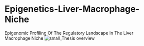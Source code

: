 # Epigenetics-Liver-Macrophage-Niche
Epigenomic Profiling Of The Regulatory Landscape In The Liver Macrophage Niche
![small_Thesis overview](https://github.com/joelpablos/Epigenetics-Liver-Macrophage-Niche/assets/27351828/2f4aae52-2ef7-46ed-b77a-f79a6a3d73f9)
